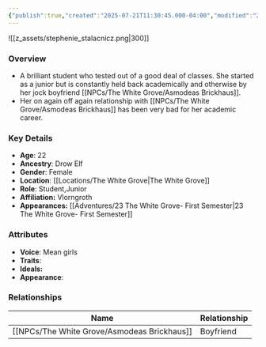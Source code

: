 ```yaml
---
{"publish":true,"created":"2025-07-21T11:30:45.000-04:00","modified":"2025-08-27T09:38:21.016-04:00","published":"2025-08-27T09:38:21.016-04:00","cssclasses":"","Age":"22","Ancestry":"Drow Elf","Gender":"Female","Location":["[[The White Grove]]"],"Role":["Student","Junior"],"Affiliation":["Vlorngroth"],"Appearances":["[[23 The White Grove- First Semester]]"]}
---
```



![[z_assets/stephenie_stalacnicz.png|300]]

### Overview
- A brilliant student who tested out of a good deal of classes. She started as a junior but is constantly held back academically and otherwise by her jock boyfriend [[NPCs/The White Grove/Asmodeas Brickhaus]].
- Her on again off again relationship with [[NPCs/The White Grove/Asmodeas Brickhaus]] has been very bad for her academic career.

### Key Details
- **Age**: 22
- **Ancestry**: Drow Elf
- **Gender**: Female
- **Location**: [[Locations/The White Grove\|The White Grove]]
- **Role**: Student,Junior
- **Affiliation:** Vlorngroth
- **Appearances:** [[Adventures/23 The White Grove- First Semester\|23 The White Grove- First Semester]]

### Attributes
- **Voice**: Mean girls
- **Traits**: 
- **Ideals:** 
- **Appearance**:

### Relationships

| Name                   | Relationship |
| ---------------------- | ------------ |
| [[NPCs/The White Grove/Asmodeas Brickhaus]] | Boyfriend    |

